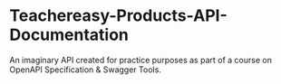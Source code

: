 # Teachereasy-Products-API-Documentation
An imaginary API created for practice purposes as part of a course on OpenAPI Specification &amp; Swagger Tools.
